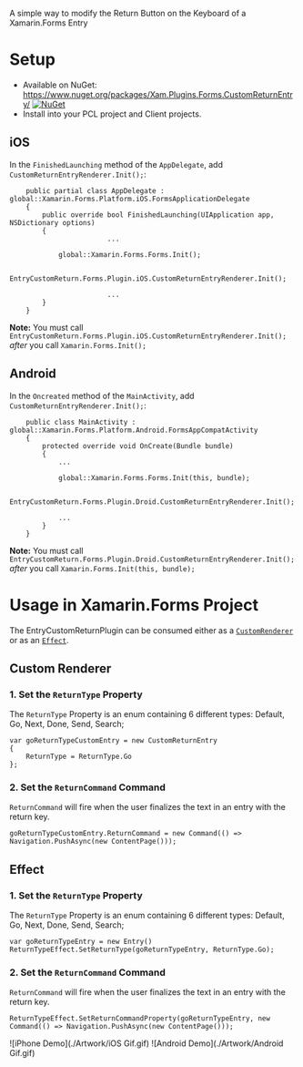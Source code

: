 A simple way to modify the Return Button on the Keyboard of a Xamarin.Forms Entry

# Setup 

* Available on NuGet: https://www.nuget.org/packages/Xam.Plugins.Forms.CustomReturnEntry/ [![NuGet](https://img.shields.io/nuget/v/Xam.Plugins.Forms.CustomReturnEntry.svg?label=NuGet)](https://www.nuget.org/packages/Xam.Plugins.Forms.CustomReturnEntry/)
* Install into your PCL project and Client projects.

## iOS
In the `FinishedLaunching` method of the `AppDelegate`, add `CustomReturnEntryRenderer.Init();`:
```
	public partial class AppDelegate : global::Xamarin.Forms.Platform.iOS.FormsApplicationDelegate
	{
		public override bool FinishedLaunching(UIApplication app, NSDictionary options)
		{
                        ...
      
			global::Xamarin.Forms.Forms.Init();

			EntryCustomReturn.Forms.Plugin.iOS.CustomReturnEntryRenderer.Init();
  
                        ...
		}
	}
```

**Note:** You must call  `EntryCustomReturn.Forms.Plugin.iOS.CustomReturnEntryRenderer.Init();` *after* you call `Xamarin.Forms.Init();`

## Android
In the `Oncreated` method of the `MainActivity`, add `CustomReturnEntryRenderer.Init();`:
```
	public class MainActivity : global::Xamarin.Forms.Platform.Android.FormsAppCompatActivity
	{
		protected override void OnCreate(Bundle bundle)
		{
			...

			global::Xamarin.Forms.Forms.Init(this, bundle);

			EntryCustomReturn.Forms.Plugin.Droid.CustomReturnEntryRenderer.Init();

			...
		}
	}
```
**Note:** You must call  `EntryCustomReturn.Forms.Plugin.Droid.CustomReturnEntryRenderer.Init();` *after* you call `Xamarin.Forms.Init(this, bundle);`

# Usage in Xamarin.Forms Project
The EntryCustomReturnPlugin can be consumed either as a [`CustomRenderer`](https://developer.xamarin.com/guides/xamarin-forms/custom-renderer/entry/#Consuming_the_Custom_Control/) or as an [`Effect`](https://developer.xamarin.com/guides/xamarin-forms/effects/creating/#Consuming_the_Effect_in_C).

## Custom Renderer

### 1. Set the `ReturnType` Property
 
The `ReturnType` Property is an enum containing 6 different types: Default, Go, Next, Done, Send, Search;

```
var goReturnTypeCustomEntry = new CustomReturnEntry
{
	ReturnType = ReturnType.Go
};
```

### 2. Set the `ReturnCommand` Command
 
 `ReturnCommand` will fire when the user finalizes the text in an entry with the return key.
 
```
goReturnTypeCustomEntry.ReturnCommand = new Command(() => Navigation.PushAsync(new ContentPage())); 
```

## Effect

### 1. Set the `ReturnType` Property

The `ReturnType` Property is an enum containing 6 different types: Default, Go, Next, Done, Send, Search;

```
var goReturnTypeEntry = new Entry()
ReturnTypeEffect.SetReturnType(goReturnTypeEntry, ReturnType.Go);
```

### 2. Set the `ReturnCommand` Command
 
 `ReturnCommand` will fire when the user finalizes the text in an entry with the return key.
 ```
 ReturnTypeEffect.SetReturnCommandProperty(goReturnTypeEntry, new Command(() => Navigation.PushAsync(new ContentPage()));
 ```

![iPhone Demo](./Artwork/iOS Gif.gif)
![Android Demo](./Artwork/Android Gif.gif)
